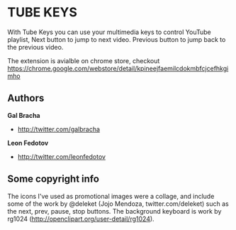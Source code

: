 TUBE KEYS
=================

With Tube Keys you can use your multimedia keys to control YouTube playlist,
Next button to jump to next video.
Previous button to jump back to the previous video.

The extension is avialble on chrome store, checkout https://chrome.google.com/webstore/detail/kpineejfaemilcdokmbfcjcefhkgimho

Authors
-------

**Gal Bracha**
+ http://twitter.com/galbracha

**Leon Fedotov**
+ http://twitter.com/leonfedotov


Some copyright info
-------------------

The icons I've used as promotional images were a collage, and include some of the work by @deleket (Jojo Mendoza, twitter.com/deleket) such as the next, prev, pause, stop buttons. The background keyboard is work by rg1024 (http://openclipart.org/user-detail/rg1024).